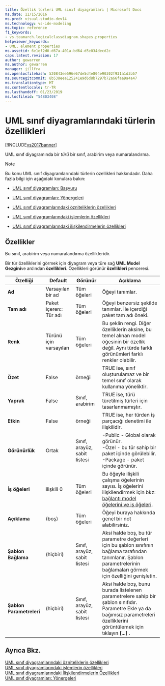 ```yaml
---
title: Özellik türleri UML sınıf diyagramları | Microsoft Docs
ms.date: 11/15/2016
ms.prod: visual-studio-dev14
ms.technology: vs-ide-modeling
ms.topic: reference
f1_keywords:
- vs.teamarch.logicalclassdiagram.shapes.properties
helpviewer_keywords:
- UML, element properties
ms.assetid: 6e1ef2d0-d67a-401a-bd64-d5e034decd2c
caps.latest.revision: 17
author: gewarren
ms.author: gewarren
manager: jillfra
ms.openlocfilehash: 520843ee596e67de5d4e804e90302f931a1d3b57
ms.sourcegitcommit: 8b538eea125241e9d6d8b7297b72a66faa9a4a47
ms.translationtype: MT
ms.contentlocale: tr-TR
ms.lasthandoff: 01/23/2019
ms.locfileid: "54803408"
---
```

# <a name="properties-of-types-on-uml-class-diagrams"></a>UML sınıf diyagramlarındaki türlerin özellikleri
[!INCLUDE[vs2017banner](../includes/vs2017banner.md)]

UML sınıf diyagramında bir *türü* bir sınıf, arabirim veya numaralandırma.  
  
> [!NOTE]
>  Bu konu UML sınıf diyagramlarındaki türlerin özellikleri hakkındadır. Daha fazla bilgi için aşağıdaki konulara bakın:  
  
-   [UML sınıf diyagramları: Başvuru](../modeling/uml-class-diagrams-reference.md)  
  
-   [UML sınıf diyagramları: Yönergeleri](../modeling/uml-class-diagrams-guidelines.md)  
  
-   [UML sınıf diyagramlarındaki özniteliklerin özellikleri](../modeling/properties-of-attributes-on-uml-class-diagrams.md)  
  
-   [UML sınıf diyagramlarındaki işlemlerin özellikleri](../modeling/properties-of-operations-on-uml-class-diagrams.md)  
  
-   [UML sınıf diyagramlarındaki ilişkilendirmelerin özellikleri](../modeling/properties-of-associations-on-uml-class-diagrams.md)  
  
## <a name="properties"></a>Özellikler  
 Bu sınıf, arabirim veya numaralandırma özellikleridir.  
  
 Bir tür özelliklerini görmek için diyagram veya türe sağ **UML Model Gezgini**ve ardından **özellikleri**. Özellikleri görünür **özellikleri** penceresi.  
  
|**Özelliği**|**Default**|Görünür|Açıklama|  
|------------------|-----------------|----------------|-----------------|  
|**Ad**|Varsayılan bir ad|Tüm öğeleri|Öğeyi tanımlar.|  
|**Tam adı**|Paket içeren:: Tür adı|Tüm öğeleri|Öğeyi benzersiz şekilde tanımlar. İle içerdiği paket tam adı öneki.|  
|**Renk**|Türünü için varsayılan|Tüm öğeleri|Bu şeklin rengi. Diğer özelliklerin aksine, bu temel alınan model öğesinin bir özellik değil. Aynı türde farklı görünümleri farklı renkler olabilir.|  
|**Özet**|False|örneği|TRUE ise, sınıf oluşturulamaz ve bir temel sınıf olarak kullanıma yöneliktir.|  
|**Yaprak**|False|Sınıf, arabirim|TRUE ise, türü türetilmiş türleri için tasarlanmamıştır.|  
|**Etkin**|False|örneği|TRUE ise, her türden iş parçacığı denetimi ile ilişkilidir.|  
|**Görünürlük**|Ortak|Sınıf, arayüz, sabit listesi|-Public - Global olarak görünür.<br />-Özel - bu tür sahip bir paket içinde görülebilir.<br />-Package - paket içinde görünür.|  
|**İş öğeleri**|ilişkili 0|Tüm öğeleri|Bu öğeyle ilişkili çalışma öğelerinin sayısı. İş öğelerini ilişkilendirmek için bkz: [bağlantı model öğelerini ve iş öğeleri](../modeling/link-model-elements-and-work-items.md).|  
|**Açıklama**|(boş)|Tüm öğeleri|Öğeyi buraya hakkında genel bir not alabilirsiniz.|  
|**Şablon Bağlama**|(hiçbiri)|Sınıf, arayüz, sabit listesi|Aksi halde boş, bu tür parametre değerleri için bu şablon sınıfının bağlama tarafından tanımlanır. Şablon parametrelerinin bağlamaları görmek için özelliğini genişletin.|  
|**Şablon Parametreleri**|(hiçbiri)|Sınıf, arayüz, sabit listesi|Aksi halde boş, bunu burada listelenen parametrelere sahip bir şablon sınıfıdır. Parametre Ekle ya da bağımsız parametreleri özelliklerini görüntülemek için tıklayın **[...]** .|  
  
## <a name="see-also"></a>Ayrıca Bkz.  
 [UML sınıf diyagramlarındaki özniteliklerin özellikleri](../modeling/properties-of-attributes-on-uml-class-diagrams.md)   
 [UML sınıf diyagramlarındaki işlemlerin özellikleri](../modeling/properties-of-operations-on-uml-class-diagrams.md)   
 [UML sınıf diyagramlarındaki İlişkilendirmelerin Özellikleri](../modeling/properties-of-associations-on-uml-class-diagrams.md)   
 [UML sınıf diyagramları: Yönergeleri](../modeling/uml-class-diagrams-guidelines.md)
